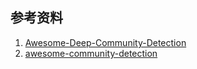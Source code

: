 ## 参考资料
1. [Awesome-Deep-Community-Detection](https://github.com/FanzhenLiu/Awesome-Deep-Community-Detection)
2. [awesome-community-detection](https://github.com/benedekrozemberczki/awesome-community-detection)